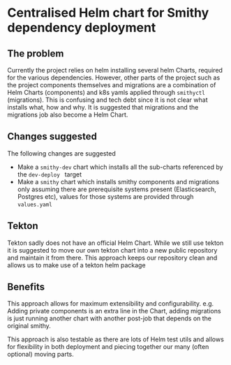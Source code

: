 # Centralised Helm chart for Smithy dependency deployment

## The problem

Currently the project relies on helm installing several helm Charts,
required for the various dependencies.
However, other parts of the project such as the project components themselves
and migrations are a combination of Helm Charts (components) and k8s yamls
applied through `smithyctl` (migrations). This is confusing
and tech debt since it is not clear what installs what, how and why.
It is suggested that migrations and the migrations job also become a Helm Chart.

## Changes suggested

The following changes are suggested

* Make a `smithy-dev` chart which installs all the sub-charts referenced by
  the `dev-deploy ` target
* Make a `smithy` chart which installs smithy components and migrations only
  assuming there are prerequisite systems present (Elasticsearch, Postgres etc),
  values for those systems are provided through `values.yaml`

## Tekton

Tekton sadly does not have an official Helm Chart.
While we still use tekton it is suggested to move our own tekton chart into a
new public repository and maintain it from there.
This approach keeps our repository clean and allows us to make use of a tekton
helm package

## Benefits

This approach allows for maximum extensibility and configurability.
e.g. Adding private components is an extra line in the Chart, adding migrations
is just running another chart with another post-job that depends on the original
smithy.

This approach is also testable as there are lots of Helm test utils and allows
for flexibility in both deployment and piecing together our many
(often optional) moving parts.
